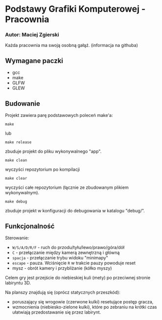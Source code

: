 # Podstawy Grafiki Komputerowej - Pracownia
### Autor: Maciej Zgierski

Każda pracownia ma swoją osobną gałąź. (informacja na githuba)

## Wymagane paczki
 - gcc
 - make
 - GLFW
 - GLEW

## Budowanie
Projekt zawiera parę podstawowych poleceń make'a:

    make

lub

    make release

zbuduje projekt do pliku wykonywalnego "app".

    make clean

wyczyści repozytorium po kompilacji

    make clear

wyczyści całe repozytorium (łącznie ze zbudowanym plikiem wykonywalnym).

    make debug

zbuduje projekt w konfiguracji do debugowania w katalogu "debug/".

## Funkcjonalność

Sterowanie: 
 - `W/S/A/D/R/F` - ruch do przodu/tyłu/lewo/prawo/góra/dół
 - `C` - przełączanie między kamerą zewnętrzną i główną
 - `spacja` - przełączanie trybu widoku "minimapy"
 - `escape` - pauza. Wciśnięcie `R` w trakcie pauzy powoduje reset
 - mysz - obrót kamery i przybliżanie (kółko myszy)

Celem gry jest przejście do niebieskiej kuli (mety) po przeciwnej stronie labiryntu 3D.

Na planszy znajdują się (oprócz statycznych przeszkód): 
 - poruszający się wrogowie (czerwone kulki) resetujące postęp gracza,
 - wzmocnienia (niebiesko-zielone kulki), które po zebraniu na krótki czas ułatwiają przedostawanie się przez labirynt.
